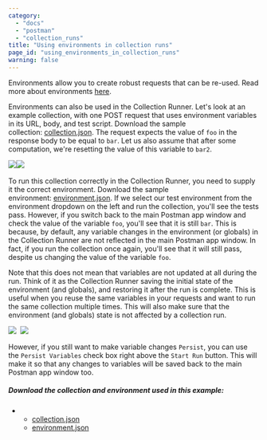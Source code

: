 ```yaml
---
category: 
  - "docs"
  - "postman"
  - "collection_runs"
title: "Using environments in collection runs"
page_id: "using_environments_in_collection_runs"
warning: false
---
```


Environments allow you to create robust requests that can be re-used. Read more about environments [here](https://www.getpostman.com/docs/Environments+and+globals).

Environments can also be used in the Collection Runner. Let's look at an example collection, with one POST request that uses environment variables in its URL, body, and test script. Download the sample collection: [collection.json](attachments/58498858/58704104.json). The request expects the value of `foo` in the response body to be equal to `bar`. Let us also assume that after some computation, we're resetting the value of this variable to `bar2`.

![](https://s3.amazonaws.com/postman-static-getpostman-com/postman-docs/58704038.png)![](https://s3.amazonaws.com/postman-static-getpostman-com/postman-docs/58704646.png) 

To run this collection correctly in the Collection Runner, you need to supply it the correct environment. Download the sample environment: [environment.json](attachments/58498858/58704090.json). If we select our test environment from the environment dropdown on the left and run the collection, you'll see the tests pass. However, if you switch back to the main Postman app window and check the value of the variable `foo`, you'll see that it is still `bar`. This is because, by default, any variable changes in the environment (or globals) in the Collection Runner are not reflected in the main Postman app window. In fact, if you run the collection once again, you'll see that it will still pass, despite us changing the value of the variable `foo`. 

Note that this does not mean that variables are not updated at all during the run. Think of it as the Collection Runner saving the initial state of the environment (and globals), and restoring it after the run is complete. This is useful when you reuse the same variables in your requests and want to run the same collection multiple times. This will also make sure that the environment (and globals) state is not affected by a collection run.

![](https://s3.amazonaws.com/postman-static-getpostman-com/postman-docs/58704343.png)  ![](https://s3.amazonaws.com/postman-static-getpostman-com/postman-docs/58704076.png)

However, if you still want to make variable changes `Persist`, you can use the `Persist Variables` check box right above the `Start Run` button. This will make it so that any changes to variables will be saved back to the main Postman app window too.

##### Download the collection and environment used in this example:

*   *   [collection.json](attachments/58498858/58704104.json)
    *   [environment.json](attachments/58498858/58704090.json)
